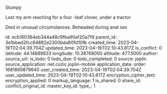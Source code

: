 Stumpy

Lost my arm reaching for a four -leaf clover, under a tractor

Died in unusual circumstances. Beheaded during anal sex 



id: ecb160364eb344a48c9fba90af20a7f8
parent_id: 3e1bbed2fcc64682a2300bda80fd10fb
created_time: 2023-04-19T02:04:39.704Z
updated_time: 2023-04-19T02:10:43.817Z
is_conflict: 0
latitude: 44.14889833
longitude: 10.38768000
altitude: 477.5000
author: 
source_url: 
is_todo: 0
todo_due: 0
todo_completed: 0
source: joplin
source_application: net.cozic.joplin-mobile
application_data: 
order: 1681869879640
user_created_time: 2023-04-19T02:04:39.704Z
user_updated_time: 2023-04-19T02:10:43.817Z
encryption_cipher_text: 
encryption_applied: 0
markup_language: 1
is_shared: 0
share_id: 
conflict_original_id: 
master_key_id: 
type_: 1